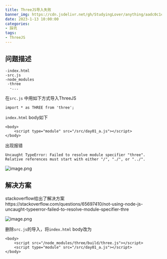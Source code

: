 ```yaml
---
title: ThreeJS导入失败
banner_img: https://cdn.jsdelivr.net/gh/StudyingLover/anything/aadc0c1c0eb1c7f5e57ab3b42256cb0.jpg
date: 2023-1-13 10:00:00
categories:
- 踩坑
tags:
- ThreeJS
---
```

## 问题描述
```
-index.html 
-src.js
-node_modules
 -three
  -...
```

在`src.js` 中用如下方式导入ThreeJS
```
import * as THREE from 'three';
```
`index.html` body如下
```
<body>
    <script type="module" src="/src/day01_a.js"></script>
</body>
```
出现报错
```
Uncaught TypeError: Failed to resolve module specifier "three". Relative references must start with either "/", "./", or "../".
```
![image.png](https://cdn.jsdelivr.net/gh/StudyingLover/anything/20230103172514.png)
## 解决方案
stackoverflow给出了解决方案https://stackoverflow.com/questions/65697410/not-using-node-js-uncaught-typeerror-failed-to-resolve-module-specifier-thre

![image.png](https://cdn.jsdelivr.net/gh/StudyingLover/anything/20230103172625.png)

删除`src.js`的导入，将`index.html` body改为
```
<body>
    <script src="/node_modules/three/build/three.js"></script>
    <script type="module" src="/src/day01_a.js"></script>
</body>
```
